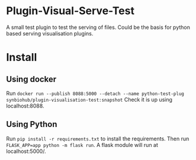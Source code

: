 # Plugin-Visual-Serve-Test
A small test plugin to test the serving of files. Could be the basis for python based serving visualisation plugins.

# Install
## Using docker
Run `docker run --publish 8088:5000 --detach --name python-test-plug synbiohub/plugin-visualisation-test:snapshot`
Check it is up using localhost:8088.

## Using Python
Run `pip install -r requirements.txt` to install the requirements. Then run `FLASK_APP=app python -m flask run`. A flask module will run at localhost:5000/.
